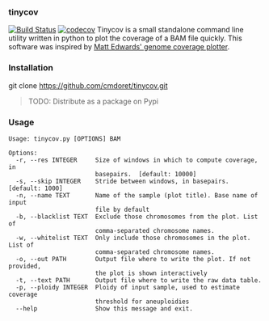 ### tinycov
[![Build Status](https://travis-ci.org/cmdoret/tinycov.svg?branch=master)](https://travis-ci.org/cmdoret/tinycov) [![codecov](https://codecov.io/gh/cmdoret/tinycov/branch/master/graph/badge.svg)](https://codecov.io/gh/cmdoret/tinycov)
Tinycov is a small standalone command line utility written in python to plot the coverage of a BAM file quickly.
This software was inspired by [Matt Edwards' genome coverage plotter](https://github.com/matted/genome_coverage_plotter).


### Installation

git clone https://github.com/cmdoret/tinycov.git

> TODO: Distribute as a package on Pypi

### Usage

```
Usage: tinycov.py [OPTIONS] BAM

Options:
  -r, --res INTEGER     Size of windows in which to compute coverage, in
                        basepairs.  [default: 10000]
  -s, --skip INTEGER    Stride between windows, in basepairs.  [default: 1000]
  -n, --name TEXT       Name of the sample (plot title). Base name of input
                        file by default
  -b, --blacklist TEXT  Exclude those chromosomes from the plot. List of
                        comma-separated chromosome names.
  -w, --whitelist TEXT  Only include those chromosomes in the plot. List of
                        comma-separated chromosome names.
  -o, --out PATH        Output file where to write the plot. If not provided,
                        the plot is shown interactively
  -t, --text PATH       Output file where to write the raw data table.
  -p, --ploidy INTEGER  Ploidy of input sample, used to estimate coverage
                        threshold for aneuploidies
  --help                Show this message and exit.

```
